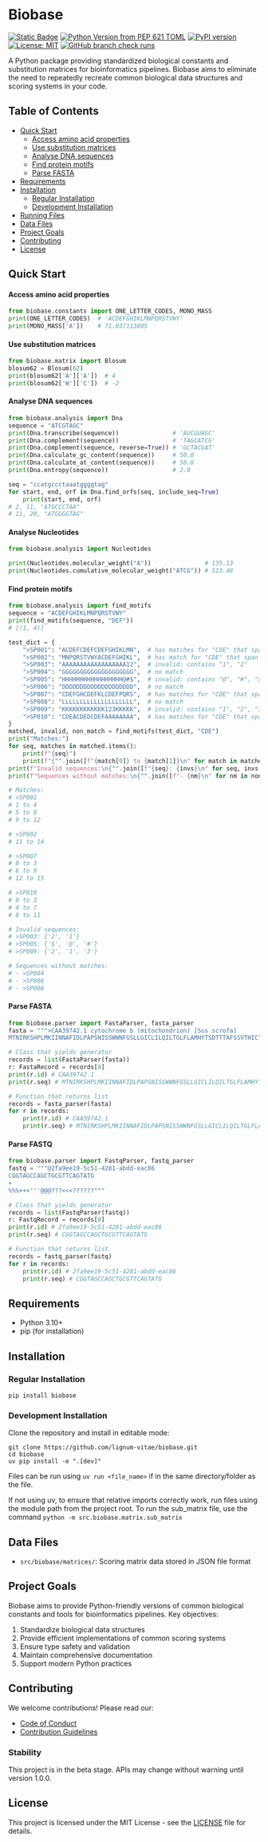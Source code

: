 # Biobase

[![Static Badge](https://img.shields.io/badge/Project_Name-Biobase-blue)](https://github.com/lignum-vitae/biobase)
[![Python Version from PEP 621 TOML](https://img.shields.io/python/required-version-toml?tomlFilePath=https%3A%2F%2Fraw.githubusercontent.com%2Flignum-vitae%2Fbiobase%2Fmain%2Fpyproject.toml)](https://github.com/lignum-vitae/biobase/blob/main/pyproject.toml)
[![PyPI version](https://img.shields.io/pypi/v/biobase.svg)](https://pypi.python.org/pypi/biobase)
[![License: MIT](https://img.shields.io/badge/License-MIT-green.svg)](https://opensource.org/licenses/MIT)
[![GitHub branch check runs](https://img.shields.io/github/check-runs/lignum-vitae/biobase/main)](https://github.com/lignum-vitae/biobase)

A Python package providing standardized biological constants and substitution matrices
for bioinformatics pipelines.
Biobase aims to eliminate the need to repeatedly recreate common biological data
structures and scoring systems in your code.

## Table of Contents

- [Quick Start](#quick-start)
  - [Access amino acid properties](#access-amino-acid-properties)
  - [Use substitution matrices](#use-substitution-matrices)
  - [Analyse DNA sequences](#analyse-dna-sequences)
  - [Find protein motifs](#find-protein-motifs)
  - [Parse FASTA](#parse-fasta)
- [Requirements](#requirements)
- [Installation](#installation)
  - [Regular Installation](#regular-installation)
  - [Development Installation](#development-installation)
- [Running Files](#running-files)
- [Data Files](#data-files)
- [Project Goals](#project-goals)
- [Contributing](#contributing)
- [License](#license)

## Quick Start

#### Access amino acid properties

```python
from biobase.constants import ONE_LETTER_CODES, MONO_MASS
print(ONE_LETTER_CODES)  # 'ACDEFGHIKLMNPQRSTVWY'
print(MONO_MASS['A'])    # 71.037113805
```

#### Use substitution matrices

```python
from biobase.matrix import Blosum
blosum62 = Blosum(62)
print(blosum62['A']['A'])  # 4
print(blosum62['W']['C'])  # -2
```

#### Analyse DNA sequences

```python
from biobase.analysis import Dna
sequence = "ATCGTAGC"
print(Dna.transcribe(sequence))               # 'AUCGUAGC'
print(Dna.complement(sequence))               # 'TAGCATCG'
print(Dna.complement(sequence, reverse=True)) # 'GCTACGAT'
print(Dna.calculate_gc_content(sequence))     # 50.0
print(Dna.calculate_at_content(sequence))     # 50.0
print(Dna.entropy(sequence))                  # 2.0

seq = "ccatgccctaaatggggtag"
for start, end, orf in Dna.find_orfs(seq, include_seq=True)
    print(start, end, orf)
# 2, 11, "ATGCCCTAA"
# 11, 20, "ATGGGGTAG"
```

#### Analyse Nucleotides

```python
from biobase.analysis import Nucleotides

print(Nucleotides.molecular_weight("A"))               # 135.13
print(Nucleotides.cumulative_molecular_weight("ATCG")) # 523.48
```

#### Find protein motifs

```python
from biobase.analysis import find_motifs
sequence = "ACDEFGHIKLMNPQRSTVWY"
print(find_motifs(sequence, "DEF"))
# [(1, 4)]

test_dict = {
    ">SP001": "ACDEFCDEFCDEFGHIKLMN",  # has matches for "CDE" that span indexes [(1, 4), (5, 8), (9, 12)]
    ">SP002": "MNPQRSTVWYACDEFGHIKL",  # has match for "CDE" that span indexes [(11, 14)]
    ">SP003": "AAAAAAAAAAAAAAAAAA12",  # invalid: contains "1", "2"
    ">SP004": "GGGGGGGGGGGGGGGGGGGG",  # no match
    ">SP005": "HHHHHHHHHHHHHHHHH@#$",  # invalid: contains "@", "#", "$"
    ">SP006": "DDDDDDDDDDDDDDDDDDDD",  # no match
    ">SP007": "CDEFGHCDEFKLCDEFPQRS",  # has matches for "CDE" that span indexes [(0, 3), (6, 9), (12, 15)]
    ">SP008": "LLLLLLLLLLLLLLLLLLLL",  # no match
    ">SP009": "KKKKKKKKKKKK123KKKKK",  # invalid: contains "1", "2", "3"
    ">SP010": "CDEACDEDCDEFAAAAAAAA",  # has matches for "CDE" that span indexes [(0, 3), (4, 7), (8, 11)]
}
matched, invalid, non_match = find_motifs(test_dict, "CDE")
print("Matches:")
for seq, matches in matched.items():
    print(f"{seq}")
    print(f"{"".join([f"{match[0]} to {match[1]}\n" for match in matches])}")
print(f"Invalid sequences:\n{"".join([f"{seq}: {invs}\n" for seq, invs in invalid.items()])}")
print(f"Sequences without matches:\n{"".join([f"- {nm}\n" for nm in non_match])}")

# Matches:
# >SP001
# 1 to 4
# 5 to 8
# 9 to 12

# >SP002
# 11 to 14

# >SP007
# 0 to 3
# 6 to 9
# 12 to 15

# >SP010
# 0 to 3
# 4 to 7
# 8 to 11

# Invalid sequences:
# >SP003: {'2', '1'}
# >SP005: {'$', '@', '#'}
# >SP009: {'2', '1', '3'}

# Sequences without matches:
# - >SP004
# - >SP006
# - >SP008
```

#### Parse FASTA

```python
from biobase.parser import FastaParser, fasta_parser
fasta = """>CAA39742.1 cytochrome b (mitochondrion) [Sus scrofa]
MTNIRKSHPLMKIINNAFIDLPAPSNISSWWNFGSLLGICLILQILTGLFLAMHYTSDTTTAFSSVTHIC"""

# Class that yields generator
records = list(FastaParser(fasta))
r: FastaRecord = records[0]
print(r.id) # CAA39742.1
print(r.seq) # MTNIRKSHPLMKIINNAFIDLPAPSNISSWWNFGSLLGICLILQILTGLFLAMHYTSDTTTAFSSVTHIC

# Function that returns list
records = fasta_parser(fasta)
for r in records:
    print(r.id) # CAA39742.1
    print(r.seq) # MTNIRKSHPLMKIINNAFIDLPAPSNISSWWNFGSLLGICLILQILTGLFLAMHYTSDTTTAFSSVTHIC

```

#### Parse FASTQ

```python
from biobase.parser import FastqParser, fastq_parser
fastq = """@2fa9ee19-5c51-4281-abdd-eac86
CGGTAGCCAGCTGCGTTCAGTATG
+
%%%+++'''@@@???<<<??????"""

# Class that yields generator
records = list(FastqParser(fastq))
r: FastqRecord = records[0]
print(r.id) # 2fa9ee19-5c51-4281-abdd-eac86
print(r.seq) # CGGTAGCCAGCTGCGTTCAGTATG

# Function that returns list
records = fastq_parser(fastq)
for r in records:
    print(r.id) # 2fa9ee19-5c51-4281-abdd-eac86
    print(r.seq) # CGGTAGCCAGCTGCGTTCAGTATG
```

## Requirements

- Python 3.10+
- pip (for installation)

## Installation

### Regular Installation

`pip install biobase`

### Development Installation

Clone the repository and install in editable mode:

```nginx
git clone https://github.com/lignum-vitae/biobase.git
cd biobase
uv pip install -e ".[dev]"
```

Files can be run using `uv run <file_name>` if in the same directory/folder
as the file.

If not using uv, to ensure that relative imports correctly work, run files using
the module path from the project root. To run the sub_matrix file, use the command
`python -m src.biobase.matrix.sub_matrix`

## Data Files

- `src/biobase/matrices/`: Scoring matrix data stored in JSON file format

## Project Goals

Biobase aims to provide Python-friendly versions of common biological constants
and tools for bioinformatics pipelines. Key objectives:

1. Standardize biological data structures
2. Provide efficient implementations of common scoring systems
3. Ensure type safety and validation
4. Maintain comprehensive documentation
5. Support modern Python practices

## Contributing

We welcome contributions! Please read our:

- [Code of Conduct](https://github.com/lignum-vitae/biobase/blob/main/docs/CODE_OF_CONDUCT.md)
- [Contribution Guidelines](https://github.com/lignum-vitae/biobase/blob/main/docs/CONTRIBUTING.md)

### Stability

This project is in the beta stage. APIs may change without warning until version
1.0.0.

## License

This project is licensed under the MIT License - see the
[LICENSE](https://github.com/lignum-vitae/biobase/blob/main/LICENSE) file for details.
